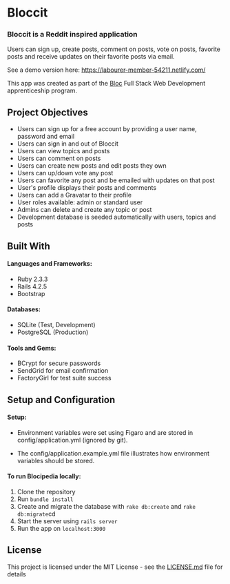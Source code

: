 # Bloccit

### Bloccit is a Reddit inspired application

Users can sign up, create posts, comment on posts, vote on posts, favorite posts and receive updates on their favorite posts via email.

See a demo version here: https://labourer-member-54211.netlify.com/

This app was created as part of the [Bloc](http://bloc.io) Full Stack Web Development apprenticeship program.

## Project Objectives

- Users can sign up for a free account by providing a user name, password and email
- Users can sign in and out of Bloccit
- Users can view topics and posts
- Users can comment on posts
- Users can create new posts and edit posts they own
- Users can up/down vote any post
- Users can favorite any post and be emailed with updates on that post
- User's profile displays their posts and comments
- Users can add a Gravatar to their profile
- User roles available: admin or standard user
- Admins can delete and create any topic or post
- Development database is seeded automatically with users, topics and posts

## Built With

#### Languages and Frameworks:
- Ruby 2.3.3
- Rails 4.2.5
- Bootstrap

#### Databases:
- SQLite (Test, Development)
- PostgreSQL (Production)

#### Tools and Gems:
- BCrypt for secure passwords
- SendGrid for email confirmation
- FactoryGirl for test suite success

## Setup and Configuration

#### Setup:

- Environment variables were set using Figaro and are stored in config/application.yml (ignored by git).

- The config/application.example.yml file illustrates how environment variables should be stored.

#### To run Blocipedia locally:

1. Clone the repository
2. Run `bundle install`
3. Create and migrate the database with `rake db:create` and `rake db:migrate`cd
4. Start the server using `rails server`
5. Run the app on `localhost:3000`

## License

This project is licensed under the MIT License - see the [LICENSE.md](LICENSE.md) file for details
